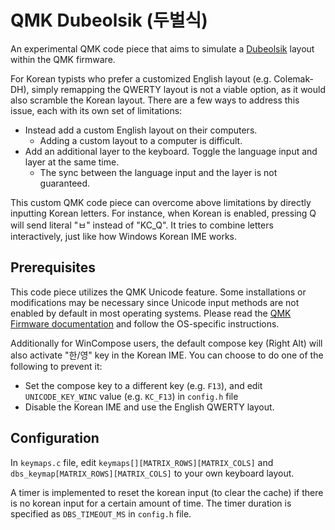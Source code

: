 # QMK Dubeolsik (두벌식)

An experimental QMK code piece that aims to simulate a [Dubeolsik](https://en.wikipedia.org/wiki/Keyboard_layout#Dubeolsik) layout within the QMK firmware.

For Korean typists who prefer a customized English layout (e.g. Colemak-DH), simply remapping the QWERTY layout is not a viable option, as it would also scramble the Korean layout. There are a few ways to address this issue, each with its own set of limitations:

- Instead add a custom English layout on their computers.
  - Adding a custom layout to a computer is difficult.
- Add an additional layer to the keyboard. Toggle the language input and layer at the same time.
  - The sync between the language input and the layer is not guaranteed.

This custom QMK code piece can overcome above limitations by directly inputting Korean letters. For instance, when Korean is enabled, pressing Q will send literal "ㅂ" instead of "KC_Q". It tries to combine letters interactively, just like how Windows Korean IME works.

## Prerequisites

This code piece utilizes the QMK Unicode feature. Some installations or modifications may be necessary since Unicode input methods are not enabled by default in most operating systems.
Please read the [QMK Firmware documentation](https://docs.qmk.fm/#/feature_unicode?id=input-modes) and follow the OS-specific instructions.

Additionally for WinCompose users, the default compose key (Right Alt) will also activate "한/영" key in the Korean IME. You can choose to do one of the following to prevent it:

- Set the compose key to a different key (e.g. `F13`), and edit `UNICODE_KEY_WINC` value (e.g. `KC_F13`) in `config.h` file
- Disable the Korean IME and use the English QWERTY layout.

## Configuration

In `keymaps.c` file, edit `keymaps[][MATRIX_ROWS][MATRIX_COLS]` and `dbs_keymap[MATRIX_ROWS][MATRIX_COLS]` to your own keyboard layout.

A timer is implemented to reset the korean input (to clear the cache) if there is no korean input for a certain amount of time.
The timer duration is specified as `DBS_TIMEOUT_MS` in `config.h` file.
